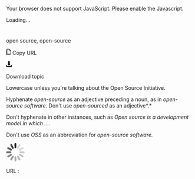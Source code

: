 Your browser does not support JavaScript. Please enable the Javascript.

Loading...

# 

open source, open-source

![Copy URL](open-source_files/Copy.png)
Copy URL

![Download](open-source_files/Download.png)

Download topic

Lowercase unless you're talking about the Open Source Initiative. 

Hyphenate *open-source* as an adjective preceding a noun, as in *open-source software.* Don't use *open-sourced* as an adjective*.*

Don't hyphenate in other instances, such as *Open source is a development model in which ....*

Don't use *OSS* as an abbreviation for *open-source software.*

![In progress](open-source_files/activity-large.gif)

URL :
